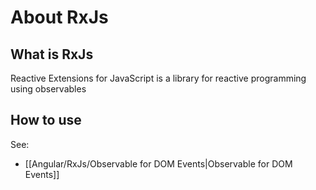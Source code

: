 # About RxJs

## What is RxJs

Reactive Extensions for JavaScript is a library for reactive programming using observables
## How to use

See: 
- [[Angular/RxJs/Observable for DOM Events|Observable for DOM Events]]